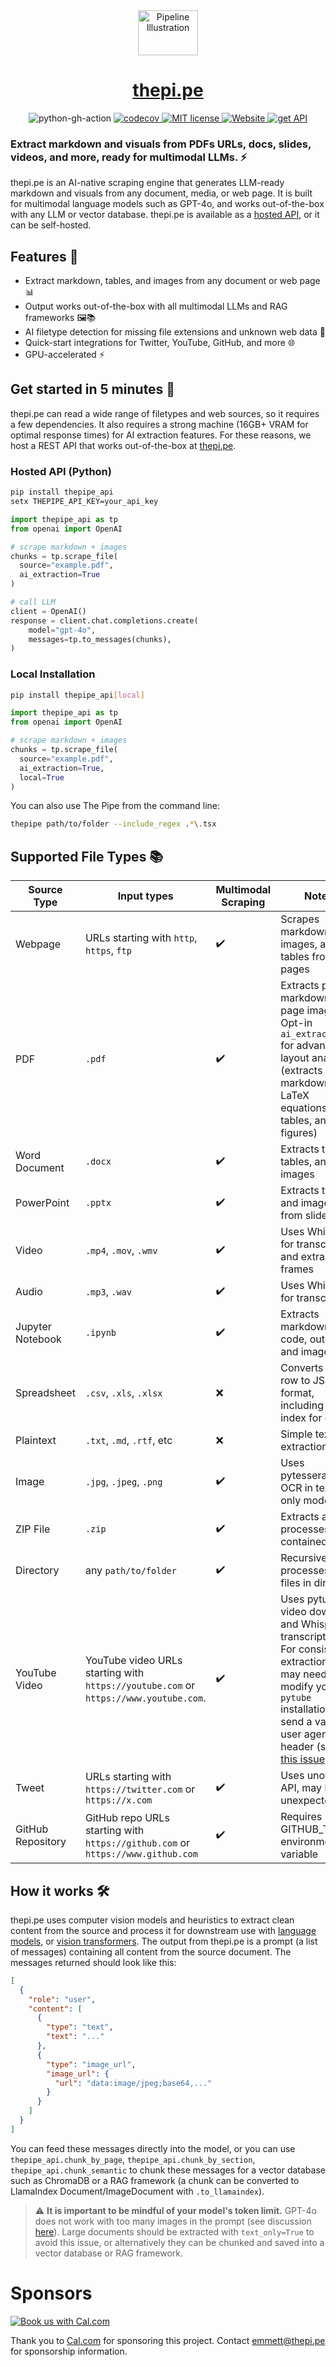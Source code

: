 <div align="center">
  <a href="https://thepi.pe/">
    <img src="https://rpnutzemutbrumczwvue.supabase.co/storage/v1/object/public/assets/pipeline_small%20(1).png" alt="Pipeline Illustration" style="width:96px; height:72px; vertical-align:middle;">
    <h1>thepi.pe</h1>
  </a>
  <a>
    <img src="https://github.com/emcf/thepipe/actions/workflows/python-ci.yml/badge.svg" alt="python-gh-action">
  </a>
    <a href="https://codecov.io/gh/emcf/thepipe">
    <img src="https://codecov.io/gh/emcf/thepipe/graph/badge.svg?token=OE7CUEFUL9" alt="codecov">
  </a>
  <a href="https://raw.githubusercontent.com/emcf/thepipe/main/LICENSE">
    <img src="https://img.shields.io/badge/license-MIT-green" alt="MIT license">
  </a>
  <a href="https://thepi.pe/">
    <img src="https://img.shields.io/website?url=https%3A%2F%2Fthepipe.up.railway.app%2F&label=API%20status" alt="Website">
  </a>
  <a href="https://thepi.pe/">
    <img src="https://img.shields.io/badge/API-access-blue" alt="get API">
  </a>
</div>


### Extract markdown and visuals from PDFs URLs, docs, slides, videos, and more, ready for multimodal LLMs. ⚡

thepi.pe is an AI-native scraping engine that generates LLM-ready markdown and visuals from any document, media, or web page. It is built for multimodal language models such as GPT-4o, and works out-of-the-box with any LLM or vector database. thepi.pe is available as a [hosted API](https://thepi.pe), or it can be self-hosted. 

## Features 🌟

- Extract markdown, tables, and images from any document or web page 📊
- Output works out-of-the-box with all multimodal LLMs and RAG frameworks 🖼️📚
- AI filetype detection for missing file extensions and unknown web data 💾
- Quick-start integrations for Twitter, YouTube, GitHub, and more 🌐
- GPU-accelerated ⚡️

## Get started in 5 minutes  🚀

thepi.pe can read a wide range of filetypes and web sources, so it requires a few dependencies. It also requires a strong machine (16GB+ VRAM for optimal response times) for AI extraction features. For these reasons, we host a REST API that works out-of-the-box at [thepi.pe](https://thepi.pe).

### Hosted API (Python)

```bash
pip install thepipe_api
setx THEPIPE_API_KEY=your_api_key
```

```python
import thepipe_api as tp
from openai import OpenAI

# scrape markdown + images
chunks = tp.scrape_file(
  source="example.pdf",
  ai_extraction=True
)

# call LLM
client = OpenAI()
response = client.chat.completions.create(
    model="gpt-4o",
    messages=tp.to_messages(chunks),
)
```

### Local Installation


```bash
pip install thepipe_api[local]
```

```python
import thepipe_api as tp
from openai import OpenAI

# scrape markdown + images
chunks = tp.scrape_file(
  source="example.pdf",
  ai_extraction=True,
  local=True
)
```

You can also use The Pipe from the command line:
```bash
thepipe path/to/folder --include_regex .*\.tsx
```


## Supported File Types 📚

| Source Type              | Input types                                                    | Multimodal Scraping | Notes |
|--------------------------|----------------------------------------------------------------|---------------------|----------------------|
| Webpage                  | URLs starting with `http`, `https`, `ftp`                      | ✔️                  | Scrapes markdown, images, and tables from web pages |
| PDF                      | `.pdf`                                                          | ✔️                  | Extracts page markdown and page images. Opt-in `ai_extraction` for advanced layout analysis (extracts markdown, LaTeX equations, tables, and figures) |
| Word Document  | `.docx`                                                         | ✔️                  | Extracts text, tables, and images |
| PowerPoint     | `.pptx`                                                         | ✔️                  | Extracts text and images from slides |
| Video                    | `.mp4`, `.mov`, `.wmv`                                          | ✔️                  | Uses Whisper for transcription and extracts frames |
| Audio                    | `.mp3`, `.wav`                                                  | ✔️                  | Uses Whisper for transcription |
| Jupyter Notebook         | `.ipynb`                                                        | ✔️                  | Extracts markdown, code, outputs, and images |
| Spreadsheet              | `.csv`, `.xls`, `.xlsx`                                         | ❌                  | Converts each row to JSON format, including row index for each |
| Plaintext                | `.txt`, `.md`, `.rtf`, etc                                      | ❌                  | Simple text extraction |
| Image                    | `.jpg`, `.jpeg`, `.png`                                    | ✔️                  | Uses pytesseract for OCR in text-only mode |
| ZIP File                 | `.zip`                                                          | ✔️                  | Extracts and processes contained files |
| Directory                | any `path/to/folder`                                            | ✔️                  | Recursively processes all files in directory |
| YouTube Video            | YouTube video URLs starting with `https://youtube.com` or `https://www.youtube.com`.  | ✔️   | Uses pytube for video download and Whisper for transcription. For consistent extraction, you may need to modify your `pytube` installation to send a valid user agent header (see [this issue](https://github.com/pytube/pytube/issues/399)). |
| Tweet                    | URLs starting with `https://twitter.com` or `https://x.com`    | ✔️                  | Uses unofficial API, may break unexpectedly |
| GitHub Repository        | GitHub repo URLs starting with `https://github.com` or `https://www.github.com` | ✔️       | Requires GITHUB_TOKEN environment variable |

## How it works 🛠️

thepi.pe uses computer vision models and heuristics to extract clean content from the source and process it for downstream use with [language models](https://en.wikipedia.org/wiki/Large_language_model), or [vision transformers](https://en.wikipedia.org/wiki/Vision_transformer). The output from thepi.pe is a prompt (a list of messages) containing all content from the source document. The messages returned should look like this:
```json
[
  {
    "role": "user",
    "content": [
      {
        "type": "text",
        "text": "..."
      },
      {
        "type": "image_url",
        "image_url": {
          "url": "data:image/jpeg;base64,..."
        }
      }
    ]
  }
]
```

You can feed these messages directly into the model, or you can use `thepipe_api.chunk_by_page`, `thepipe_api.chunk_by_section`, `thepipe_api.chunk_semantic` to chunk these messages for a vector database such as ChromaDB or a RAG framework (a chunk can be converted to LlamaIndex Document/ImageDocument with `.to_llamaindex`).

> ⚠️ **It is important to be mindful of your model's token limit.**
GPT-4o does not work with too many images in the prompt (see discussion [here](https://community.openai.com/t/gpt-4-vision-maximum-amount-of-images/573110/6)). Large documents should be extracted with `text_only=True` to avoid this issue, or alternatively they can be chunked and saved into a vector database or RAG framework.

# Sponsors

<a href="https://cal.com/emmett-mcf/30min"><img alt="Book us with Cal.com" src="https://cal.com/book-with-cal-dark.svg" /></a>

Thank you to [Cal.com](https://cal.com/) for sponsoring this project. Contact emmett@thepi.pe for sponsorship information.